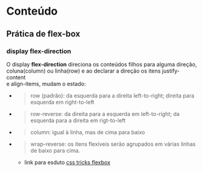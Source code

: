 # Conteúdo 
## Prática de flex-box
### display flex-direction
O display **flex-direction** direciona os conteúdos filhos para alguma direção, <br>
coluna(column) ou linha(row) e ao declarar a direção os itens justify-content <br>
e align-items, mudam o estado:

  - > row (padrão): da esquerda para a direita left-to-right; direita para esquerda em right-to-left
  - > row-reverse: da direita para a esquerda em left-to-right; da esquerda para a direita em rigt-to-left
  - > column: igual à linha, mas de cima para baixo
  - > wrap-reverse: os itens flexíveis serão agrupados em várias linhas de baixo para cima.
    - link para esduto <a href="https://css-tricks.com/snippets/css/a-guide-to-flexbox/" target="_blank">css tricks flexbox</a>
